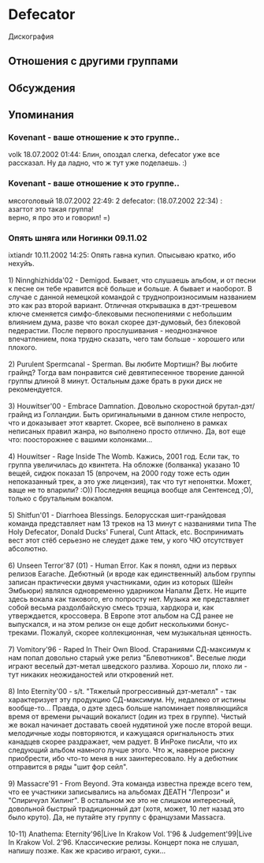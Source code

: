 # Defecator

Дискография

## Отношения с другими группами


## Обсуждения


## Упоминания

### Kovenant - ваше отношение к это группе..

volk 18.07.2002 01:44:
Блин, опоздал слегка, defecator уже все рассказал. Ну да ладно, что ж тут уже поделаешь. :)

### Kovenant - ваше отношение к это группе..

мясоголовый 18.07.2002 22:49:
2 defecator: (18.07.2002 22:34) :<BR>азагтот это такая группа!<BR>верно, я про это и говорил! =)

### Опять шняга или Ногинки 09.11.02

ixtiandr 10.11.2002 14:25:
Опять гавна купил. Опысываю кратко, ибо нехуйъ.<BR><BR>1) Ninnghizhidda'02 - Demigod. Бывает, что слушаешь альбом, и от песни к песне он тебе нравится всё больше и больше. А бывает и наоборот. В случае с данной немецкой командой с труднопроизносимым названием это как раз второй вариант. Отличная открывашка в дэт-трешевом ключе сменяется симфо-блековыми песнопениями с небольшим влиянием дума, разве что вокал скорее дэт-думовый, без блековой педерастии. После первого прослушивания - неоднозначное впечатлением, пока трудно сказать, чего там больше - хорошего или плохого.<BR><BR>2) Purulent Spermcanal - Sperman. Вы любите Мортишн? Вы любите грайнд? Тогда вам понравится сиё девятипесенное творение данной группы длиной 8 минут. Остальным даже брать в руки диск не рекомендуется.<BR><BR>3) Houwitser'00 - Embrace Damnation. Довольно скоростной брутал-дэт/грайнд из Голландии. Быть оригинальными в данном стиле непросто, что и доказывает этот квартет. Скорее, всё выполнено в рамках неписаных правил жанра, но выполнено просто отлично. Да, вот еще что: поосторожнее с вашими колонками...<BR><BR>4) Houwitser - Rage Inside The Womb. Кажись, 2001 год. Если так, то группа увеличилась до квинтета. На обложке (болванка) указано 10 вещей, сидюк показал 15 (впрочем, на 2000 году тоже есть один непоказанный трек, а это уже лицензия), так что тут непонятки. Может, ваще не то впарили? :О)) Последняя вещица вообще аля Сентенсед ;О), только с брутальным вокалом.<BR><BR>5) Shitfun'01 - Diarrhoea Blessings. Белорусская шит-гранйдовая команда представляет нам 13 треков на 13 минут с названиями типа The Holy Defecator, Donald Ducks' Funeral, Cunt Attack, etc. Воспринимать вест этот стёб серьезно не слеудет даже тем, у кого ЧЮ отсутствует абсолютно.<BR><BR>6) Unseen Terror'87 (01) - Human Error. Как я понял, одни из первых релизов Earache. Дебютный (и вроде как единственный) альбом группы записан практически двумя участниками, один из которых (Шейн Эмбьюри) являлся одновременно ударником Напалм Детх. Не ищите здесь вокала как такового, его попросту нет. Музыка же представляет собой весьма раздолбайскую смесь трэша, хардкора и, как утверждается, кроссовера. В Европе этот альбом на СД ранее не выпускался, и на этом релизе он еще добит несколькими бонус-треками. Пожалуй, скорее коллекционная, чем музыкальная ценность.<BR><BR>7) Vomitory'96 - Raped In Their Own Blood. Стараниями СД-максимум к нам попал довольно старый уже релиз "Блевотников". Веселые люди играют веселый дэт-метал шведского разлива. Хорошо ли, плохо ли - тут никаких неожиданостей или откровений нет.<BR><BR>8) Into Eternity'00 - s/t. "Тяжелый прогрессивный дэт-металл" - так характеризует эту продукцию СД-максимум. Ну, недалеко от истины вообще-то... Правда, о дэте здесь больше напоминает появляющийся время от времени рычащий вокалист (один из трех в группе). Чистый же вокал начинает доставать своей нудятиной уже после второй вещи. мелодичные ходы повторяются, и кажущаяся оригнальность этих канадцев скорее раздражает, чем радует. В ИнРоке писАли, что их следующий альбом намного лучше этого. Что ж, наверное рискну приобрести, ибо что-то меня в них заинтересовало. Ну а дебютник отправится в ряды "шит фор сейл".<BR><BR>9) Massacre'91 - From Beyond. Эта команда известна прежде всего тем, что ее участники записывались на альбомах ДЕАТН "Лепрози" и "Спиричуэл Хилинг". В остальном же это не слишком интересный, довольной быстрый традиционный дэт (хотя, может, 10 лет назад это было круто). Да, не путайте эту группу с французами Massacra.<BR><BR>10-11) Anathema: Eternity'96|Live In Krakow Vol. 1'96 & Judgement'99|Live In Krakow Vol. 2'96. Классические релизы. Концерт пока не слушал, напишу позже. Как же красиво играют, суки...<BR>

